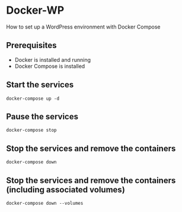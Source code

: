 # Docker-WP
How to set up a WordPress environment with Docker Compose

## Prerequisites
- Docker is installed and running
- Docker Compose is installed

## Start the services
`docker-compose up -d`

## Pause the services
`docker-compose stop`

## Stop the services and remove the containers
`docker-compose down`

## Stop the services and remove the containers (including associated volumes)
`docker-compose down --volumes`


